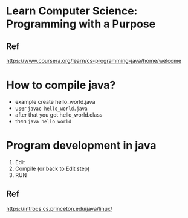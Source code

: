 # Learn Computer Science: Programming with a Purpose

## Ref

https://www.coursera.org/learn/cs-programming-java/home/welcome

# How to compile java?

- example create hello_world.java
- user `javac hello_world.java`
- after that you got hello_world.class
- then `java hello_world`

# Program development in java

1. Edit
2. Compile (or back to Edit step)
3. RUN

## Ref

https://introcs.cs.princeton.edu/java/linux/
